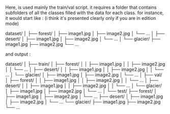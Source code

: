 Here, is used mainly the train/val script. 
it requires a folder that contains subfolders of all the classes filled with the data for each class. 
for instance, it would start like : (i think it's presented clearly only if you are in edition mode)

dataset/
│
├── forest/
│   ├── image1.jpg
│   ├── image2.jpg
│   └── ...
│
├── desert/
│   ├── image1.jpg
│   ├── image2.jpg
│   └── ...
│
└── glacier/
    ├── image1.jpg
    ├── image2.jpg
    └── ...

  and output : 

dataset/
│
├── train/
│   ├── forest/
│   │   ├── image1.jpg
│   │   ├── image2.jpg
│   │   └── ...
│   ├── desert/
│   │   ├── image1.jpg
│   │   ├── image2.jpg
│   │   └── ...
│   └── glacier/
│       ├── image1.jpg
│       ├── image2.jpg
│       └── ...
│
├── val/
│   ├── forest/
│   │   ├── image1.jpg
│   │   ├── image2.jpg
│   │   └── ...
│   ├── desert/
│   │   ├── image1.jpg
│   │   ├── image2.jpg
│   │   └── ...
│   └── glacier/
│       ├── image1.jpg
│       ├── image2.jpg
│       └── ...
│
└── test/
    ├── forest/
    │   ├── image1.jpg
    │   ├── image2.jpg
    │   └── ...
    ├── desert/
    │   ├── image1.jpg
    │   ├── image2.jpg
    │   └── ...
    └── glacier/
        ├── image1.jpg
        ├── image2.jpg
        └── ...
